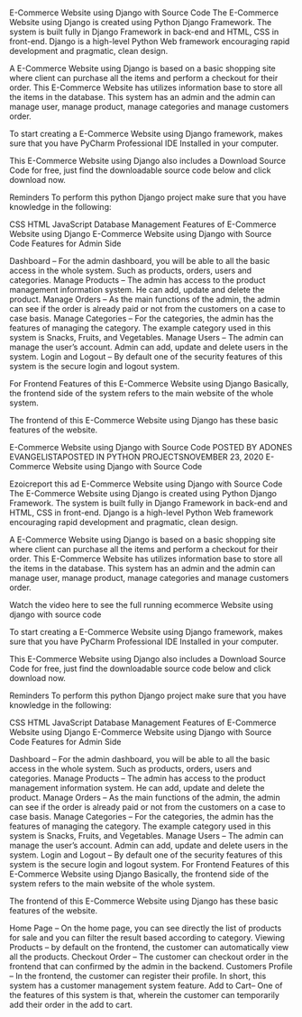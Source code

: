 #
E-Commerce Website using Django with Source Code
The E-Commerce Website using Django is created using Python Django Framework. The system is built fully in Django Framework in back-end and HTML, CSS in front-end. Django is a high-level Python Web framework encouraging rapid development and pragmatic, clean design.

A E-Commerce Website using Django is based on a basic shopping site where client can purchase all the items and perform a checkout for their order. This E-Commerce Website has utilizes information base to store all the items in the database. This system has an admin and the admin can manage user, manage product, manage categories and manage customers order.

To start creating a E-Commerce Website using Django framework, makes sure that you have PyCharm Professional IDE Installed in your computer.

This E-Commerce Website using Django also includes a Download Source Code for free, just find the downloadable source code below and click download now.

Reminders
To perform this python Django project make sure that you have knowledge in the following:

CSS
HTML
JavaScript
Database Management
Features of E-Commerce Website using Django
E-Commerce Website using Django with Source Code Features for Admin Side

Dashboard – For the admin dashboard, you will be able to all the basic access in the whole system. Such as products, orders, users and categories.
Manage Products – The admin has access to the product management information system. He can add, update and delete the product.
Manage Orders – As the main functions of the admin, the admin can see if the order is already paid or not from the customers on a case to case basis.
Manage Categories – For the categories, the admin has the features of managing the category. The example category used in this system is Snacks, Fruits, and Vegetables.
Manage Users – The admin can manage the user’s account. Admin can add, update and delete users in the system.
Login and Logout – By default one of the security features of this system is the secure login and logout system.

For Frontend Features of this E-Commerce Website using Django
Basically, the frontend side of the system refers to the main website of the whole system.

The frontend of this E-Commerce Website using Django has these basic features of the website.

E-Commerce Website using Django with Source Code
POSTED BY ADONES EVANGELISTAPOSTED IN PYTHON PROJECTSNOVEMBER 23, 2020
E-Commerce Website using Django with Source Code

Ezoicreport this ad
E-Commerce Website using Django with Source Code
The E-Commerce Website using Django is created using Python Django Framework. The system is built fully in Django Framework in back-end and HTML, CSS in front-end. Django is a high-level Python Web framework encouraging rapid development and pragmatic, clean design.

A E-Commerce Website using Django is based on a basic shopping site where client can purchase all the items and perform a checkout for their order. This E-Commerce Website has utilizes information base to store all the items in the database. This system has an admin and the admin can manage user, manage product, manage categories and manage customers order.


Watch the video here to see the full running ecommerce Website using django with source code

To start creating a E-Commerce Website using Django framework, makes sure that you have PyCharm Professional IDE Installed in your computer.

This E-Commerce Website using Django also includes a Download Source Code for free, just find the downloadable source code below and click download now.

Reminders
To perform this python Django project make sure that you have knowledge in the following:

CSS
HTML
JavaScript
Database Management
Features of E-Commerce Website using Django
E-Commerce Website using Django with Source Code Features for Admin Side

Dashboard – For the admin dashboard, you will be able to all the basic access in the whole system. Such as products, orders, users and categories.
Manage Products – The admin has access to the product management information system. He can add, update and delete the product.
Manage Orders – As the main functions of the admin, the admin can see if the order is already paid or not from the customers on a case to case basis.
Manage Categories – For the categories, the admin has the features of managing the category. The example category used in this system is Snacks, Fruits, and Vegetables.
Manage Users – The admin can manage the user’s account. Admin can add, update and delete users in the system.
Login and Logout – By default one of the security features of this system is the secure login and logout system.
For Frontend Features of this E-Commerce Website using Django
Basically, the frontend side of the system refers to the main website of the whole system.

The frontend of this E-Commerce Website using Django has these basic features of the website.

Home Page – On the home page, you can see directly the list of products for sale and you can filter the result based according to category.
Viewing Products – by default on the frontend, the customer can automatically view all the products.
Checkout Order – The customer can checkout order in the frontend that can confirmed by the admin in the backend.
Customers Profile – In the frontend, the customer can register their profile. In short, this system has a customer management system feature.
Add to Cart– One of the features of this system is that, wherein the customer can temporarily add their order in the add to cart.
